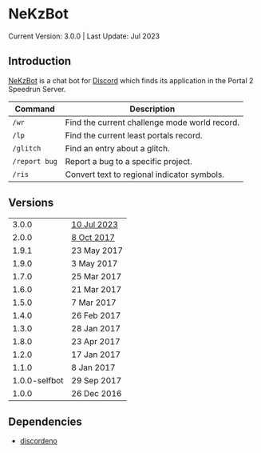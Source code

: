# NeKzBot

Current Version: 3.0.0 | Last Update: Jul 2023

## Introduction

[NeKzBot](https://github.com/NeKzor/bot) is a chat bot for
[Discord](https://discord.com) which finds its application in the Portal 2
Speedrun Server.

| Command       | Description                                   |
| ------------- | --------------------------------------------- |
| `/wr`         | Find the current challenge mode world record. |
| `/lp`         | Find the current least portals record.        |
| `/glitch`     | Find an entry about a glitch.                 |
| `/report bug` | Report a bug to a specific project.           |
| `/ris`        | Convert text to regional indicator symbols.   |

## Versions

|               |               |
| ------------- | ------------- |
| 3.0.0         | [10 Jul 2023] |
| 2.0.0         | [8 Oct 2017]  |
| 1.9.1         | 23 May 2017   |
| 1.9.0         | 3 May 2017    |
| 1.7.0         | 25 Mar 2017   |
| 1.6.0         | 21 Mar 2017   |
| 1.5.0         | 7 Mar 2017    |
| 1.4.0         | 26 Feb 2017   |
| 1.3.0         | 28 Jan 2017   |
| 1.8.0         | 23 Apr 2017   |
| 1.2.0         | 17 Jan 2017   |
| 1.1.0         | 8 Jan 2017    |
| 1.0.0-selfbot | 29 Sep 2017   |
| 1.0.0         | 26 Dec 2016   |

[10 Jul 2023]: https://github.com/NeKzor/bot/commit/1b3c7c129c7e1467dd3c18fb3192fb48d43cd529
[8 Oct 2017]: https://github.com/NeKzor/NeKzBot/commit/95c18cf97f3c95485cbf3f621afde819d516f1e2

## Dependencies

- [discordeno]

[discordeno]: https://github.com/discordeno/discordeno
